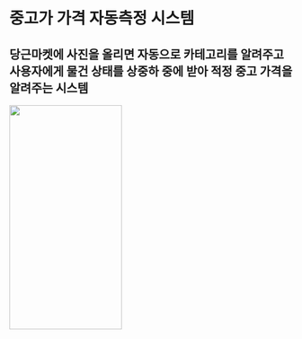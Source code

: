 # 중고가 가격 자동측정 시스템

## 당근마켓에 사진을 올리면 자동으로 카테고리를 알려주고 사용자에게 물건 상태를 상중하 중에 받아 적정 중고 가격을 알려주는 시스템

<img src=https://user-images.githubusercontent.com/79887655/143183157-18c6bbd1-81d2-4356-a9e4-42bc0d0e944a.png width="200" height="400"/>
